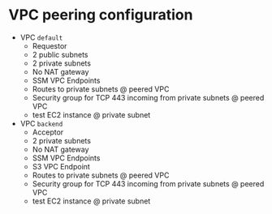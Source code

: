 # VPC peering configuration
- VPC `default`
    - Requestor
    - 2 public subnets
    - 2 private subnets
    - No NAT gateway
    - SSM VPC Endpoints
    - Routes to private subnets @ peered VPC
    - Security group for TCP 443 incoming from private subnets @ peered VPC
    - test EC2 instance @ private subnet
- VPC `backend`
    - Acceptor
    - 2 private subnets
    - No NAT gateway
    - SSM VPC Endpoints
    - S3 VPC Endpoint
    - Routes to private subnets @ peered VPC
    - Security group for TCP 443 incoming from private subnets @ peered VPC
    - test EC2 instance @ private subnet
